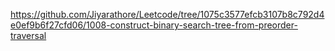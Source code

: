 https://github.com/Jiyarathore/Leetcode/tree/1075c3577efcb3107b8c792d4e0ef9b6f27cfd06/1008-construct-binary-search-tree-from-preorder-traversal
